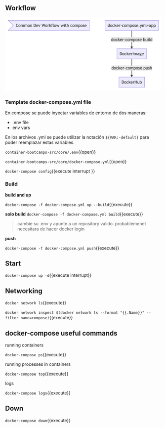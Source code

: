 
## Workflow

![1](assets/workflow.png)




### Template docker-compose.yml file

En compose se puede inyectar variables de entorno de dos maneras:
- .env file
- env vars

En los archivos .yml se puede utilizar la notación `${VAR:-default}` para poder reemplazar estas variables.

`container-bootcamps-src/core/.env`{{open}}

`container-bootcamps-src/core/docker-compose.yml`{{open}}



`docker-compose config`{{execute interrupt }}

### Build

**build and up**


`docker-compose -f docker-compose.yml up --build`{{execute}}


**solo build**
`docker-compose -f docker-compose.yml build`{{execute}}


> cambie su .env y apunte a un repository valido.
> probablemenet necesitara de hacer docker login

**push**

`docker-compose -f docker-compose.yml push`{{execute}}

## Start

`docker-compose up -d`{{execute interrupt}}




## Networking

`docker network ls`{{execute}}

`docker network inspect $(docker network ls --format "{{.Name}}" --filter name=compose)`{{execute}}


## docker-compose useful commands


running containers

`docker-compose ps`{{execute}}

running processes in containers

`docker-compose top`{{execute}}

logs

`docker-compose logs`{{execute}}



## Down
`docker-compose down`{{execute}}